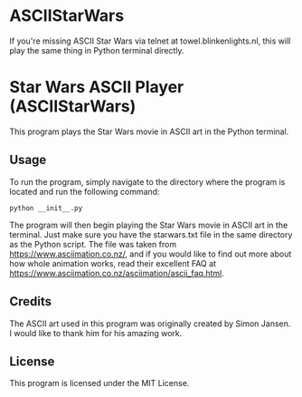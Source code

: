 # ASCIIStarWars
If you're missing ASCII Star Wars via telnet at towel.blinkenlights.nl, this will play the same thing in Python terminal directly. 


# Star Wars ASCII Player (ASCIIStarWars)

This program plays the Star Wars movie in ASCII art in the Python terminal.

## Usage

To run the program, simply navigate to the directory where the program is located and run the following command:

```
python __init__.py
```

The program will then begin playing the Star Wars movie in ASCII art in the terminal. Just make sure you have the starwars.txt file in the same directory as the Python script. The file was taken from https://www.asciimation.co.nz/, and if you would like to find out more about how whole animation works, read their excellent FAQ at https://www.asciimation.co.nz/asciimation/ascii_faq.html.

## Credits

The ASCII art used in this program was originally created by Simon Jansen. I would like to thank him for his amazing work.

## License

This program is licensed under the MIT License.
